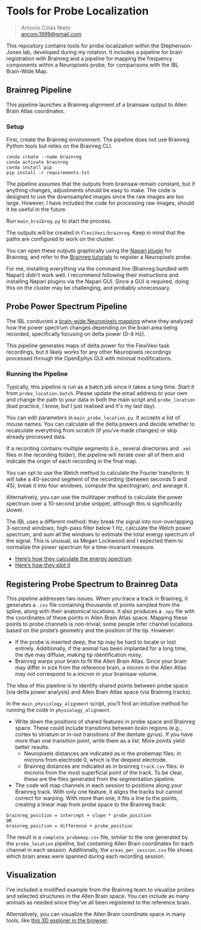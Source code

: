 # Tools for Probe Localization
> Antonio Colás Nieto  
> anconi.1999@gmail.com  

This repository contains tools for probe localization within the Stephenson-Jones lab, developed during my rotation. It includes a pipeline for brain registration with Brainreg and a pipeline for mapping the frequency components within a Neuropixels probe, for comparisons with the IBL Brain-Wide Map.

## Brainreg Pipeline

This pipeline launches a Brainreg alignment of a brainsaw output to Allen Brain Atlas coordinates.

### Setup
First, create the Brainreg environment. The pipeline does not use Brainreg Python tools but relies on the Brainreg CLI.

```
conda create --name brainreg 
conda activate brainreg 
conda install pip 
pip install -r requirements.txt
```

The pipeline assumes that the outputs from brainsaw remain constant, but if anything changes, adjustments should be easy to make. The code is designed to use the downsampled images since the raw images are too large. However, I have included the code for processing raw images, should it be useful in the future.

Run `main_braibreg.py` to start the process.

The outputs will be created in `FlexiVexi/brainreg`. Keep in mind that the paths are configured to work on the cluster.

You can open these outputs graphically using the [Napari plugin](https://brainglobe.info/tutorials/tutorial-whole-brain-registration.html) for Brainreg, and refer to the [Brainreg tutorials](https://brainglobe.info/tutorials/segmenting-1d-tracks.html) to register a Neuropixels probe.

For me, installing everything via the command line (Brainreg bundled with Napari) didn’t work well. I recommend following their instructions and installing Napari plugins via the Napari GUI. Since a GUI is required, doing this on the cluster may be challenging, and probably unnecessary.

## Probe Power Spectrum Pipeline

The IBL conducted a [brain-wide Neuropixels mapping](https://viz.internationalbrainlab.org/app) where they analyzed how the power spectrum changes depending on the brain area being recorded, specifically focusing on delta power (0-4 Hz).

This pipeline generates maps of delta power for the FlexiVexi task recordings, but it likely works for any other Neuropixels recordings processed through the OpenEphys GUI with minimal modifications.

### Running the Pipeline

Typically, this pipeline is run as a batch job since it takes a long time. Start it from `probe_location.batch`. Please update the email address to your own and change the path to your data in both the main script and `probe_location` (bad practice, I know, but I just realised and it's my last day). 

You can edit parameters in `main_probe_location.py`. It accepts a list of mouse names. You can calculate all the delta powers and decide whether to recalculate everything from scratch (if you’ve made changes) or skip already processed data. 


If a recording contains multiple segments (i.e., several directories and `.xml` files in the recording folder), the pipeline will iterate over all of them and indicate the origin of each recording in the final map.

You can opt to use the Welch method to calculate the Fourier transform. It will take a 40-second segment of the recording (between seconds 5 and 45), break it into four windows, compute the spectrogram, and average it.

Alternatively, you can use the multitaper method to calculate the power spectrum over a 10-second probe snippet, although this is significantly slower.

The IBL uses a different method: they break the signal into non-overlapping 3-second windows, high-pass filter below 1 Hz, calculate the Welch power spectrum, and sum all the windows to estimate the total energy spectrum of the signal. This is unusual, as Megan Lockwood and I expected them to normalize the power spectrum for a time-invariant measure.

- [Here’s how they calculate the energy spectrum](https://github.com/int-brain-lab/ibllib/blob/master/ibllib/ephys/ephysqc.py)  
- [Here’s how they plot it](https://github.com/int-brain-lab/ibllib/blob/master/brainbox/ephys_plots.py#L11)

## Registering Probe Spectrum to Brainreg Data

This pipeline addresses two issues. When you trace a track in Brainreg, it generates a `.csv` file containing thousands of points sampled from the spline, along with their anatomical locations. It also produces a `.npy` file with the coordinates of these points in Allen Brain Atlas space. Mapping these points to probe channels is non-trivial; some people infer channel locations based on the probe’s geometry and the position of the tip. However:

- If the probe is inserted deep, the tip may be hard to locate or lost entirely. Additionally, if the animal has been implanted for a long time, the dye may diffuse, making tip identification noisy.
- Brainreg warps your brain to fit the Allen Brain Atlas. Since your brain may differ in size from the reference brain, a micron in the Allen Atlas may not correspond to a micron in your brainsaw volume.

The idea of this pipeline is to identify shared points between probe space (via delta power analysis) and Allen Brain Atlas space (via Brainreg tracks).

In the `main_physiology_alignment` script, you’ll find an intuitive method for running the code in `physiology_alignment`.

- Write down the positions of shared features in probe space and Brainreg space. These could include transitions between brain regions (e.g., cortex to striatum or in-out transitions of the dentate gyrus). If you have more than one transition point, write them as a list. More points yield better results. 
    -  Neuropixels distances are indicated as in the probemap files: in microns from electrode 0, which is the deepest electrode. 
    - Brainreg distances are indicated as in brainreg `track.csv` files: in microns from the most superficial point of the track. To be clear, these are the files generated from the segmentation pipeline. 
- The code will map channels in each session to positions along your Brainreg track. With only one feature, it aligns the tracks but cannot correct for warping. With more than one, it fits a line to the points, creating a linear map from probe space to the Brainreg track:

```
brainreg_position = intercept + slope * probe_position 
OR 
brainreg_position = difference + probe_position
```

The result is a `complete_probemap.csv` file, similar to the one generated by the `probe_location` pipeline, but containing Allen Brain coordinates for each channel in each session. Additionally, the `areas_per_session.csv` file shows which brain areas were spanned during each recording session.

## Visualization

I’ve included a modified example from the Brainreg team to visualize probes and selected structures in the Allen Brain space. You can include as many animals as needed since they’ve all been registered to the reference brain.

Alternatively, you can visualize the Allen Brain coordinate space in many tools, like [this 3D explorer in the browser](https://community.brain-map.org/t/allen-brain-explorer-beta-user-guide/3020). 
